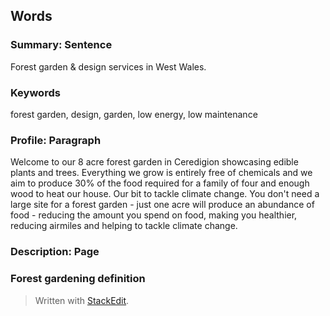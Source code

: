 ## Words

### Summary: Sentence

Forest garden & design services in West Wales.

### Keywords

forest garden, design, garden, low energy, low maintenance

### Profile: Paragraph
Welcome to our 8 acre forest garden in Ceredigion showcasing edible plants and trees. Everything we grow is entirely free of chemicals and we aim to produce 30% of the food required for a family of four and enough wood to heat our house. Our bit to tackle climate change. You don't need a large site for a forest garden - just one acre will produce an abundance of food - reducing the amount you spend on food, making you healthier, reducing airmiles and helping to tackle climate change.
### Description: Page

### Forest gardening definition


> Written with [StackEdit](https://stackedit.io/).
<!--stackedit_data:
eyJoaXN0b3J5IjpbLTEwMTk2ODM3MzIsLTE2Nzg2NjczNzBdfQ
==
-->